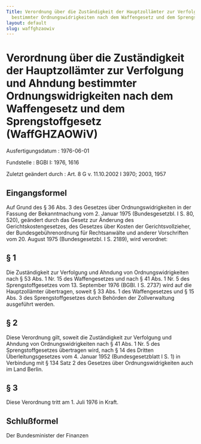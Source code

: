 ```yaml
---
Title: Verordnung über die Zuständigkeit der Hauptzollämter zur Verfolgung und Ahndung
  bestimmter Ordnungswidrigkeiten nach dem Waffengesetz und dem Sprengstoffgesetz
layout: default
slug: waffghzaowiv
---
```


# Verordnung über die Zuständigkeit der Hauptzollämter zur Verfolgung und Ahndung bestimmter Ordnungswidrigkeiten nach dem Waffengesetz und dem Sprengstoffgesetz (WaffGHZAOWiV)

Ausfertigungsdatum
:   1976-06-01

Fundstelle
:   BGBl I: 1976, 1616

Zuletzt geändert durch
:   Art. 8 G v. 11.10.2002 I 3970; 2003, 1957


## Eingangsformel

Auf Grund des § 36 Abs. 3 des Gesetzes über Ordnungswidrigkeiten in
der Fassung der Bekanntmachung vom 2. Januar 1975 (Bundesgesetzbl. I
S. 80, 520), geändert durch das Gesetz zur Änderung des
Gerichtskostengesetzes, des Gesetzes über Kosten der
Gerichtsvollzieher, der Bundesgebührenordnung für Rechtsanwälte und
anderer Vorschriften vom 20. August 1975 (Bundesgesetzbl. I S. 2189),
wird verordnet:


## § 1

Die Zuständigkeit zur Verfolgung und Ahndung von Ordnungswidrigkeiten
nach § 53 Abs. 1 Nr. 15 des Waffengesetzes und nach § 41 Abs. 1 Nr. 5
des Sprengstoffgesetzes vom 13. September 1976 (BGBl. I S. 2737) wird
auf die Hauptzollämter übertragen, soweit § 33 Abs. 1 des
Waffengesetzes und § 15 Abs. 3 des Sprengstoffgesetzes durch Behörden
der Zollverwaltung ausgeführt werden.


## § 2

Diese Verordnung gilt, soweit die Zuständigkeit zur Verfolgung und
Ahndung von Ordnungswidrigkeiten nach § 41 Abs. 1 Nr. 5 des
Sprengstoffgesetzes übertragen wird, nach § 14 des Dritten
Überleitungsgesetzes vom 4. Januar 1952 (Bundesgesetzblatt I S. 1) in
Verbindung mit § 134 Satz 2 des Gesetzes über Ordnungswidrigkeiten
auch im Land Berlin.


## § 3

Diese Verordnung tritt am 1. Juli 1976 in Kraft.


## Schlußformel

Der Bundesminister der Finanzen


